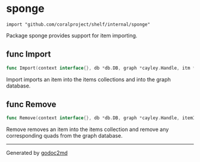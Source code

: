 
# sponge
    import "github.com/coralproject/shelf/internal/sponge"

Package sponge provides support for item importing.






## func Import
``` go
func Import(context interface{}, db *db.DB, graph *cayley.Handle, itm *item.Item) error
```
Import imports an item into the items collections and into the graph database.


## func Remove
``` go
func Remove(context interface{}, db *db.DB, graph *cayley.Handle, itemID string) error
```
Remove removes an item into the items collection and remove any
corresponding quads from the graph database.









- - -
Generated by [godoc2md](http://godoc.org/github.com/davecheney/godoc2md)